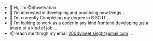 - 👋 Hi, I’m @Shwetvahan
- 👀 I’m interested in developing and practicing new things...
- 🌱 I’m currently Completing my degree in B.SC.IT ...
- 💞️ I’m looking to work as a coder in any kind frontend developing ,as a intern or a kind of job  ...
- 📫 reach me throgh my email 2004vineet.singh@gmail.com ...
<!---
Shwetvahan/Shwetvahan is a ✨ special ✨ repository because its `README.md` (this file) appears on your GitHub profile.
You can click the Preview link to take a look at your changes.
--->
